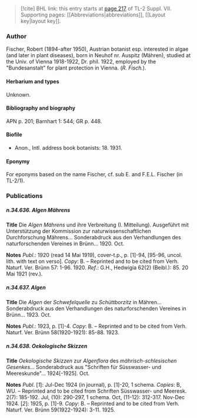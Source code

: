 > [!cite] BHL link: this entry starts at [page 217](https://www.biodiversitylibrary.org/item/103834#page/239/mode/1up) of TL-2 Suppl. VII.
> Supporting pages: [[Abbreviations|abbreviations]], [[Layout key|layout key]].

### Author

Fischer, Robert (1894-after 1950), Austrian botanist esp. interested in algae (and later in plant diseases), born in Neuhof nr. Auspitz (Mähren), studied at the Univ. of Vienna 1918-1922, Dr. phil. 1922, employed by the "Bundesanstalt" for plant protection in Vienna. (*R. Fisch.*).

#### Herbarium and types

Unknown.

#### Bibliography and biography

APN p. 201; Barnhart 1: 544; GR p. 448.

#### Biofile

- Anon., Intl. address book botanists: 18. 1931.

#### Eponymy

For eponyms based on the name Fischer, cf. sub E. and F.E.L. Fischer (in TL-2/1).

### Publications

##### n.34.636. Algen Mährens

**Title**
Die *Algen Mährens* und ihre Verbreitung (I. Mitteilung). Ausgeführt mit Unterstützung der Kommission zur naturwissenschaftlichen Durchforschung Mährens... Sonderabdruck aus den Verhandlungen des naturforschenden Vereines in Brünn... 1920. Oct.

**Notes**
*Publ*.: 1920 (read 14 Mai 1919), cover-t.p., p. \[1\]-94, \[95-96, uncol. lith. with text on verso\].
*Copy*: B. – Reprinted and to be cited from Verh. Naturf. Ver. Brünn 57: 1-96. 1920.
*Ref*.: G.H., Hedwigia 62(2) (Beibl.): 85. 20 Mai 1921 (rev.).

##### n.34.637. Algen

**Title**
Die *Algen* der *Schwefelquelle* zu *Schüttborzitz* in Mähren... Sonderabdruck aus den Verhandlungen des naturforschenden Vereines in Brünn... 1923. Oct.

**Notes**
*Publ*.: 1923, p. \[1\]-4. *Copy*: B. – Reprinted and to be cited from Verh. Naturf. Ver. Brünn 58(1920-1921): 85-88. 1923.

##### n.34.638. Oekologische Skizzen

**Title**
*Oekologische Skizzen* zur *Algenflora* des *mährisch-schlesischen Gesenkes*... Sonderabdruck aus "Schriften für Süsswasser- und Meereskunde"... 1924\[-1925\]. Oct.

**Notes**
*Publ*. \[*1*\]: Jul-Dec 1924 (in journal), p. \[1\]-20, 1 schema. *Copies*: B, WU. – Reprinted and to be cited from Schriften Süsswasser- und Meeresk. 2(7): 185-192. Jul, (10): 290-297, 1 schema. Oct, (11-12): 312-317. Nov-Dec 1924.
\[*2*\]: 1925, p. \[1\]-9. *Copy*: B. – Reprinted and to be cited from Verh. Naturf. Ver. Brünn 59(1922-1924): 3-11. 1925.

